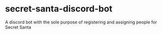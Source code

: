 # secret-santa-discord-bot
A discord bot with the sole purpose of registering and assigning people for Secret Santa
